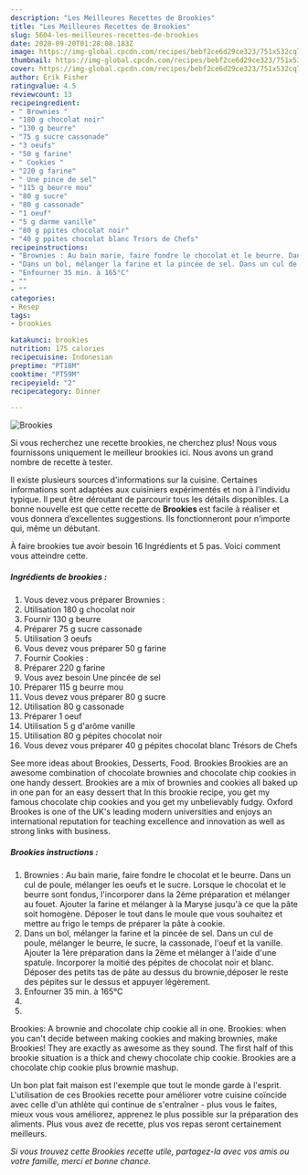 ```yaml
---
description: "Les Meilleures Recettes de Brookies"
title: "Les Meilleures Recettes de Brookies"
slug: 5604-les-meilleures-recettes-de-brookies
date: 2020-09-20T01:28:08.183Z
image: https://img-global.cpcdn.com/recipes/bebf2ce6d29ce323/751x532cq70/brookies-photo-principale-de-la-recette.jpg
thumbnail: https://img-global.cpcdn.com/recipes/bebf2ce6d29ce323/751x532cq70/brookies-photo-principale-de-la-recette.jpg
cover: https://img-global.cpcdn.com/recipes/bebf2ce6d29ce323/751x532cq70/brookies-photo-principale-de-la-recette.jpg
author: Erik Fisher
ratingvalue: 4.5
reviewcount: 13
recipeingredient:
- " Brownies "
- "180 g chocolat noir"
- "130 g beurre"
- "75 g sucre cassonade"
- "3 oeufs"
- "50 g farine"
- " Cookies "
- "220 g farine"
- " Une pince de sel"
- "115 g beurre mou"
- "80 g sucre"
- "80 g cassonade"
- "1 oeuf"
- "5 g darme vanille"
- "80 g ppites chocolat noir"
- "40 g ppites chocolat blanc Trsors de Chefs"
recipeinstructions:
- "Brownies : Au bain marie, faire fondre le chocolat et le beurre. Dans un cul de poule, mélanger les oeufs et le sucre. Lorsque le chocolat et le beurre sont fondus, l&#39;incorporer dans la 2ème préparation et mélanger au fouet. Ajouter la farine et mélanger à la Maryse jusqu&#39;à ce que la pâte soit homogène. Déposer le tout dans le moule que vous souhaitez et mettre au frigo le temps de préparer la pâte à cookie."
- "Dans un bol, mélanger la farine et la pincée de sel. Dans un cul de poule, mélanger le beurre, le sucre, la cassonade, l&#39;oeuf et la vanille. Ajouter la 1ère préparation dans la 2ème et mélanger à l&#39;aide d&#39;une spatule. Incorporer la moitié des pépites de chocolat noir et blanc. Déposer des petits tas de pâte au dessus du brownie,déposer le reste des pépites sur le dessus et appuyer légèrement."
- "Enfourner 35 min. à 165°C"
- ""
- ""
categories:
- Resep
tags:
- brookies

katakunci: brookies 
nutrition: 175 calories
recipecuisine: Indonesian
preptime: "PT18M"
cooktime: "PT59M"
recipeyield: "2"
recipecategory: Dinner

---
```



![Brookies](https://img-global.cpcdn.com/recipes/bebf2ce6d29ce323/751x532cq70/brookies-photo-principale-de-la-recette.jpg)

Si vous recherchez une recette brookies, ne cherchez plus! Nous vous fournissons uniquement le meilleur brookies ici. Nous avons un grand nombre de recette à tester.

Il existe plusieurs sources d'informations sur la cuisine. Certaines informations sont adaptées aux cuisiniers expérimentés et non à l'individu typique. Il peut être déroutant de parcourir tous les détails disponibles. La bonne nouvelle est que cette recette de <strong> Brookies </strong> est facile à réaliser et vous donnera d’excellentes suggestions. Ils fonctionneront pour n'importe qui, même un débutant.

<!--inarticleads1-->

À faire brookies tue avoir besoin 16 Ingrédients et 5 pas. Voici comment vous atteindre cette.

##### Ingrédients de brookies :

1. Vous devez vous préparer  Brownies :
1. Utilisation 180 g chocolat noir
1. Fournir 130 g beurre
1. Préparer 75 g sucre cassonade
1. Utilisation 3 oeufs
1. Vous devez vous préparer 50 g farine
1. Fournir  Cookies :
1. Préparer 220 g farine
1. Vous avez besoin  Une pincée de sel
1. Préparer 115 g beurre mou
1. Vous devez vous préparer 80 g sucre
1. Utilisation 80 g cassonade
1. Préparer 1 oeuf
1. Utilisation 5 g d&#39;arôme vanille
1. Utilisation 80 g pépites chocolat noir
1. Vous devez vous préparer 40 g pépites chocolat blanc Trésors de Chefs


See more ideas about Brookies, Desserts, Food. Brookies Brookies are an awesome combination of chocolate brownies and chocolate chip cookies in one handy dessert. Brookies are a mix of brownies and cookies all baked up in one pan for an easy dessert that In this brookie recipe, you get my famous chocolate chip cookies and you get my unbelievably fudgy. Oxford Brookes is one of the UK&#39;s leading modern universities and enjoys an international reputation for teaching excellence and innovation as well as strong links with business. 

<!--inarticleads2-->

##### Brookies instructions :

1. Brownies : Au bain marie, faire fondre le chocolat et le beurre. Dans un cul de poule, mélanger les oeufs et le sucre. Lorsque le chocolat et le beurre sont fondus, l&#39;incorporer dans la 2ème préparation et mélanger au fouet. Ajouter la farine et mélanger à la Maryse jusqu&#39;à ce que la pâte soit homogène. Déposer le tout dans le moule que vous souhaitez et mettre au frigo le temps de préparer la pâte à cookie.
1. Dans un bol, mélanger la farine et la pincée de sel. Dans un cul de poule, mélanger le beurre, le sucre, la cassonade, l&#39;oeuf et la vanille. Ajouter la 1ère préparation dans la 2ème et mélanger à l&#39;aide d&#39;une spatule. Incorporer la moitié des pépites de chocolat noir et blanc. Déposer des petits tas de pâte au dessus du brownie,déposer le reste des pépites sur le dessus et appuyer légèrement.
1. Enfourner 35 min. à 165°C
1. 
1. 


Brookies: A brownie and chocolate chip cookie all in one. Brookies: when you can&#39;t decide between making cookies and making brownies, make Brookies! They are exactly as awesome as they sound. The first half of this brookie situation is a thick and chewy chocolate chip cookie. Brookies are a chocolate chip cookie plus brownie mashup. 

<!--inarticleads1-->

<p>
Un bon plat fait maison est l'exemple que tout le monde garde à l'esprit. L'utilisation de ces Brookies recette pour améliorer votre cuisine coïncide avec celle d'un athlète qui continue de s'entraîner - plus vous le faites, mieux vous vous améliorez, apprenez le plus possible sur la préparation des aliments. Plus vous avez de recette, plus vos repas seront certainement meilleurs.
</p>

<p>
<i>Si vous trouvez cette Brookies recette utile, partagez-la avec vos amis ou votre famille, merci et bonne chance.</i>
</p>
